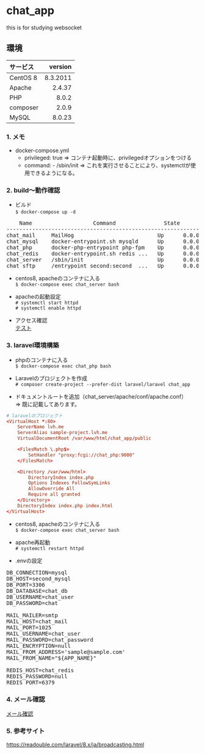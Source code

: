 # chat_app
this is for studying websocket 



## 環境
| サービス | version |
|:-----------|------------:|
|CentOS 8|8.3.2011|
|Apache|2.4.37|
|PHP|8.0.2|
|composer|2.0.9|
|MySQL|8.0.23|

### 1. メモ
  - docker-compose.yml  
      * privileged: true => コンテナ起動時に、privilegedオプションをつける  
      * command: - /sbin/init => これを実行させることにより、systemctlが使用できるようになる。

### 2. build〜動作確認
* ビルド  
`$ docker-compose up -d`
<pre>
    Name                   Command               State                       Ports                     
-------------------------------------------------------------------------------------------------------
chat_mail     MailHog                          Up      0.0.0.0:1025->1025/tcp, 0.0.0.0:8025->8025/tcp
chat_mysql    docker-entrypoint.sh mysqld      Up      0.0.0.0:13309->3306/tcp, 33060/tcp            
chat_php      docker-php-entrypoint php-fpm    Up      0.0.0.0:55009->9000/tcp                       
chat_redis    docker-entrypoint.sh redis ...   Up      0.0.0.0:6379->6379/tcp                        
chat_server   /sbin/init                       Up      0.0.0.0:80->80/tcp                            
chat_sftp     /entrypoint second:second_ ...   Up      0.0.0.0:2222->22/tcp      
</pre>

* centos8, apacheのコンテナに入る  
`$ docker-compose exec chat_server bash`

* apacheの起動設定  
`# systemctl start httpd`  
`# systemctl enable httpd`

* アクセス確認  
[テスト](http://test.lvh.me/)

### 3. laravel環境構築
*  phpのコンテナに入る  
`$ docker-compose exec chat_php bash`

* Laravelのプロジェクトを作成  
`# composer create-project --prefer-dist laravel/laravel chat_app`

* ドキュメントルートを追加（chat_server/apache/conf/apache.conf）  
=> 既に記載してあります。
```conf:chat_server/apache/conf/apache.conf
# laravelのプロジェクト
<VirtualHost *:80>
    ServerName lvh.me
    ServerAlias sample-project.lvh.me
    VirtualDocumentRoot /var/www/html/chat_app/public

    <FilesMatch \.php$>
        SetHandler "proxy:fcgi://chat_php:9000"
    </FilesMatch>

    <Directory /var/www/html>
        DirectoryIndex index.php
        Options Indexes FollowSymLinks
        AllowOverride All
        Require all granted
    </Directory>
    DirectoryIndex index.php index.html
</VirtualHost>
```

* centos8, apacheのコンテナに入る    
`$ docker-compose exec chat_server bash`

* apache再起動  
`# systemctl restart httpd`

* .envの設定
<pre>
DB_CONNECTION=mysql
DB_HOST=second_mysql
DB_PORT=3306
DB_DATABASE=chat_db
DB_USERNAME=chat_user
DB_PASSWORD=chat

MAIL_MAILER=smtp
MAIL_HOST=chat_mail
MAIL_PORT=1025
MAIL_USERNAME=chat_user
MAIL_PASSWORD=chat_password
MAIL_ENCRYPTION=null
MAIL_FROM_ADDRESS='sample@sample.com'
MAIL_FROM_NAME="${APP_NAME}"

REDIS_HOST=chat_redis
REDIS_PASSWORD=null
REDIS_PORT=6379
</pre>

### 4. メール確認
[メール確認](http://sample-project.lvh.me:8025)

### 5. 参考サイト
https://readouble.com/laravel/8.x/ja/broadcasting.html

